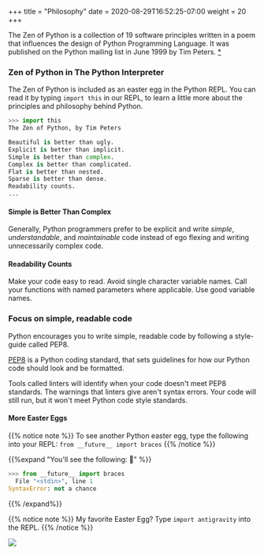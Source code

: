 +++
title = "Philosophy"
date = 2020-08-29T16:52:25-07:00
weight = 20
+++

The Zen of Python is a collection of 19 software principles written in a poem that influences the design of Python Programming Language. It was published on the Python mailing list in June 1999 by Tim Peters. [*](https://en.wikipedia.org/wiki/Zen_of_Python)

### Zen of Python in The Python Interpreter

The Zen of Python is included as an easter egg in the Python REPL. You can read it by typing `import this` in our REPL, to learn a little more about the principles and philosophy behind Python.

```python
>>> import this
The Zen of Python, by Tim Peters

Beautiful is better than ugly.
Explicit is better than implicit.
Simple is better than complex.
Complex is better than complicated.
Flat is better than nested.
Sparse is better than dense.
Readability counts.
...
```

#### Simple is Better Than Complex

Generally, Python programmers prefer to be explicit and write *simple*, *understandable*, and *maintainable* code instead of ego flexing and writing unnecessarily complex code.

#### Readability Counts

Make your code easy to read. Avoid single character variable names. Call your functions with named parameters where applicable. Use good variable names.

### Focus on simple, readable code

Python encourages you to write simple, readable code by following a style-guide called PEP8.

[PEP8](https://pep8.org/) is a Python coding standard, that sets guidelines for how our Python code should look and be formatted.

Tools called linters will identify when your code doesn't meet PEP8 standards. The warnings that linters give aren't syntax errors. Your code will still run, but it won't meet Python code style standards.


#### More Easter Eggs

{{% notice note %}}
To see another Python easter egg, type the following into your REPL: `from __future__ import braces`
{{% /notice %}}

{{%expand "You'll see the following: 🤣" %}}
```python
>>> from __future__ import braces
  File "<stdin>", line 1
SyntaxError: not a chance
```
{{% /expand%}}

{{% notice note %}}
My favorite Easter Egg? Type `import antigravity` into the REPL.
{{% /notice %}}

![](/images/python.png)
